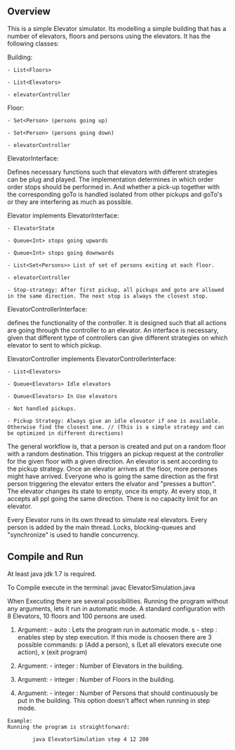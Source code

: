 ## Overview 
This is a simple Elevator simulator. Its modelling a simple building that has a number of elevators, floors and persons using
the elevators. It has the following classes: 
 
 Building: 
 
    - List<Floors>
     
    - List<Elevators>
     
    - elevatorController
    
    
 Floor: 
 
    - Set<Person> (persons going up)
    
    - Set<Person> (persons going down)
    
    - elevatorController
 
ElevatorInterface:
 
 Defines necessary functions such that elevators with different strategies can be plug and played. 
 The implementation determines in which order order stops should be performed in. And whether a pick-up together with the corresponding goTo
 is handled isolated from other pickups and goTo's or they are interfering as much as possible. 
  
        
 Elevator implements ElevatorInterface:
  
    - ElevatorState
    
    - Queue<Int> stops going upwards
    
    - Queue<Int> stops going downwards
    
    - List<Set<Persons>> List of set of persons exiting at each floor.                                          
     
    - elevatorController                               
                                                       
    - Stop-strategy: After first pickup, all pickups and goto are allowed in the same direction. The next stop is always the closest stop.
      
    
 ElevatorControllerInterface:
  
  defines the functionality of the controller. It is designed such that all actions are going through the
  controller to an elevator. An interface is necessary, given that different type of controllers can give different strategies on which
  elevator to sent to which pickup.      
 
 ElevatorController implements ElevatorControllerInterface: 
 
    - List<Elevators>
     
    - Queue<Elevators> Idle elevators
    
    - Queue<Elevators> In Use elevators
    
    - Not handled pickups.
    
    - Pickup Strategy: Always give an idle elevator if one is available. Otherwise find the closest one. // (This is a simple strategy and can be optimized in different directions)   
        
 The general workflow is, that a person is created and put on a random floor with a random destination. This triggers an pickup request at the controller for the given floor with a given direction. An elevator is sent
 according to the pickup strategy. Once an elevator arrives at the floor, more persones might have arrived. Everyone who is going the same direction as the first person triggering the
  elevator enters the elvator and "presses a button". The elevator changes its state to empty, once its empty. At every stop, it accepts all ppl going the same direction. There is no capacity 
  limit for an elevator. 
  
  Every Elevator runs in its own thread to simulate real elevators. Every person is added by the main thread. Locks, blocking-queues and "synchronize" is used to handle concurrency.  

## Compile and Run
   At least java jdk 1.7 is required. 
    
   To Compile execute in the terminal: javac ElevatorSimulation.java
   
   When Executing there are several possibilities. Running the program without any arguments, lets it run in automatic mode. A standard configuration with 8 Elevators, 10 floors and 100 persons are used. 
   1. Argument: 
    - auto : Lets the program run in automatic mode. s
    - step : enables step by step execution. If this mode is choosen there are 3 possible commands: p (Add a person), s (Let all elevators execute one action), x (exit program)
    
   2. Argument: 
    - integer : Number of Elevators in the building. 
    
   3. Argument:
    - integer : Number of Floors in the building. 
   
   4. Argument:
    - integer : Number of Persons that should continuously be put in the building.   This option doesn't affect when running in step mode.  
    
    Example: 
    Running the program is straightforward:  
    
		    java ElevatorSimulation step 4 12 200
    